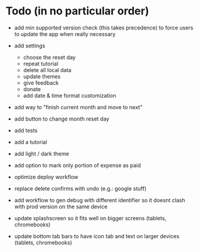 # Todo (in no particular order)

- add min supported version check (this takes precedence) to force users to update the app when really necessary

- add settings

  - choose the reset day
  - repeat tutorial
  - delete all local data
  - update themes
  - give feedback
  - donate
  - add date & time format customization

- add way to "finish current month and move to next"
- add button to change month reset day
- add tests
- add a tutorial
- add light / dark theme
- add option to mark only portion of expense as paid
- optimize deploy workflow
- replace delete confirms with undo (e.g.: google stuff)
- add workflow to gen debug with different identifier so it doesnt clash with prod version on the same device
- update splashscreen so it fits well on bigger screens (tablets, chromebooks)
- update bottom tab bars to have icon tab and text on larger devices (tablets, chromebooks)
